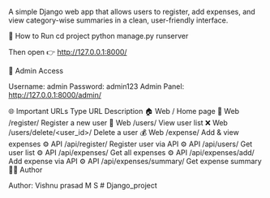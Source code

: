 A simple Django web app that allows users to register, add expenses, and view category-wise summaries in a clean, user-friendly interface.

🚀 How to Run
cd project
python manage.py runserver


Then open 👉 http://127.0.0.1:8000/

🔑 Admin Access

Username: admin
Password: admin123
Admin Panel: http://127.0.0.1:8000/admin/

🌐 Important URLs
Type	URL	Description
🏠 Web	/	Home page
👤 Web	/register/	Register a new user
👥 Web	/users/	View user list
❌ Web	/users/delete/<user_id>/	Delete a user
💰 Web	/expense/	Add & view expenses
⚙️ API	/api/register/	Register user via API
⚙️ API	/api/users/	Get user list
⚙️ API	/api/expenses/	Get all expenses
⚙️ API	/api/expenses/add/	Add expense via API
⚙️ API	/api/expenses/summary/	Get expense summary
👨‍💻 Author

Author: Vishnu prasad M S
#   D j a n g o _ p r o j e c t  
 